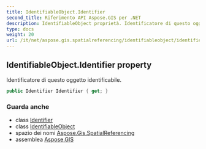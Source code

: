 ```yaml
---
title: IdentifiableObject.Identifier
second_title: Riferimento API Aspose.GIS per .NET
description: IdentifiableObject proprietà. Identificatore di questo oggetto identificabile.
type: docs
weight: 20
url: /it/net/aspose.gis.spatialreferencing/identifiableobject/identifier/
---
```

## IdentifiableObject.Identifier property

Identificatore di questo oggetto identificabile.

```csharp
public Identifier Identifier { get; }
```

### Guarda anche

* class [Identifier](../../identifier/)
* class [IdentifiableObject](../)
* spazio dei nomi [Aspose.Gis.SpatialReferencing](../../identifiableobject/)
* assemblea [Aspose.GIS](../../../)


